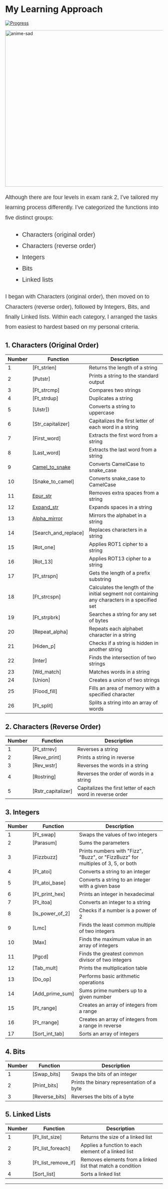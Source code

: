 # My Learning Approach

[![Progress](https://img.shields.io/badge/Progress-In%20Progress-yellow)](https://github.com/DevAwizard/Exams_42) 


<img src="https://github.com/DevAwizard/Exams_42/assets/153505451/3313b894-7da6-4f0d-8fa9-1363b944ec8b" alt="anime-sad" width="1000" height="500">

<p style="font-family: Arial, sans-serif; line-height:1.8; font-size:18px; color:#333;">Although there are four levels in exam rank 2, I’ve tailored my learning process differently. I’ve categorized the functions into five distinct groups:</p>

<ul style="font-family: Arial, sans-serif; line-height:1.8; font-size:20px; color:#333; list-style-type: square; margin-left:20px;">
    <li>Characters (original order)</li>
    <li>Characters (reverse order)</li>
    <li>Integers</li>
    <li>Bits</li>
    <li>Linked lists</li>
</ul>

<p style="font-family: Arial, sans-serif; line-height:1.8; font-size:18px; color:#333;">I began with Characters (original order), then moved on to Characters (reverse order), followed by Integers, Bits, and finally Linked lists. Within each category, I arranged the tasks from easiest to hardest based on my personal criteria.</p>

## 1. Characters (Original Order)

| Number | Function | Description |
|--------|-----------|-------------|
| 1 | [Ft_strlen] | Returns the length of a string |
| 2 | [Putstr]| Prints a string to the standard output |
| 3 | [Ft_strcmp]| Compares two strings |
| 4 | [Ft_strdup]| Duplicates a string |
| 5 | [Ulstr])| Converts a string to uppercase |
| 6 | [Str_capitalizer] | Capitalizes the first letter of each word in a string |
| 7 | [First_word] | Extracts the first word from a string |
| 8 | [Last_word] | Extracts the last word from a string |
| 9 | [Camel_to_snake](.github/Exam_rank_2/My_learning_approach/1.Characters(original_order)/Camel_to_snake) | Converts CamelCase to snake_case |
| 10 | [Snake_to_camel] | Converts snake_case to CamelCase |
| 11 | [Epur_str](.github/Exam_rank_2/My_learning_approach/1.Characters(original_order)/Epur_str) | Removes extra spaces from a string |
| 12 | [Expand_str](.github/Exam_rank_2/My_learning_approach/1.Characters(original_order)/Expand_str) | Expands spaces in a string |
| 13 | [Alpha_mirror](.github/Exam_rank_2/My_learning_approach/1.Characters(original_order)/Alpha_mirror)| Mirrors the alphabet in a string |
| 14 | [Search_and_replace] | Replaces characters in a string |
| 15 | [Rot_one] | Applies ROT1 cipher to a string |
| 16 | [Rot_13] | Applies ROT13 cipher to a string |
| 17 | [Ft_strspn]| Gets the length of a prefix substring |
| 18 | [Ft_strcspn] | Calculates the length of the initial segment not containing any characters in a specified set |
| 19 | [Ft_strpbrk] | Searches a string for any set of bytes |
| 20 | [Repeat_alpha] | Repeats each alphabet character in a string |
| 21 | [Hiden_p] | Checks if a string is hidden in another string |
| 22 | [Inter] | Finds the intersection of two strings |
| 23 | [Wd_match] | Matches words in a string |
| 24 | [Union] | Creates a union of two strings |
| 25 | [Flood_fill] | Fills an area of memory with a specified character |
| 26 | [Ft_split] | Splits a string into an array of words |

## 2. Characters (Reverse Order)

| Number | Function | Description |
|--------|-----------|-------------|
| 1 | [Ft_strrev] | Reverses a string |
| 2 | [Reve_print] | Prints a string in reverse |
| 3 | [Rev_wstr] | Reverses the words in a string |
| 4 | [Rostring] | Reverses the order of words in a string |
| 5 | [Rstr_capitalizer] | Capitalizes the first letter of each word in reverse order |

## 3. Integers

| Number | Function | Description |
|--------|-----------|-------------|
| 1 | [Ft_swap] | Swaps the values of two integers |
| 2 | [Parasum] | Sums the parameters |
| 3 | [Fizzbuzz] | Prints numbers with "Fizz", "Buzz", or "FizzBuzz" for multiples of 3, 5, or both |
| 4 | [Ft_atoi] | Converts a string to an integer |
| 5 | [Ft_atoi_base] | Converts a string to an integer with a given base |
| 6 | [Ft_print_hex] | Prints an integer in hexadecimal |
| 7 | [Ft_itoa] | Converts an integer to a string |
| 8 | [Is_power_of_2] | Checks if a number is a power of 2 |
| 9 | [Lmc] | Finds the least common multiple of two integers |
| 10 | [Max] | Finds the maximum value in an array of integers |
| 11 | [Pgcd] | Finds the greatest common divisor of two integers |
| 12 | [Tab_mult] | Prints the multiplication table |
| 13 | [Do_op] | Performs basic arithmetic operations |
| 14 | [Add_prime_sum] | Sums prime numbers up to a given number |
| 15 | [Ft_range] | Creates an array of integers from a range |
| 16 | [Ft_rrange] | Creates an array of integers from a range in reverse |
| 17 | [Sort_int_tab] | Sorts an array of integers |

## 4. Bits

| Number | Function | Description |
|--------|-----------|-------------|
| 1 | [Swap_bits] | Swaps the bits of an integer |
| 2 | [Print_bits] | Prints the binary representation of a byte |
| 3 | [Reverse_bits] | Reverses the bits of a byte |

## 5. Linked Lists

| Number | Function | Description |
|--------|-----------|-------------|
| 1 | [Ft_list_size] | Returns the size of a linked list |
| 2 | [Ft_list_foreach] | Applies a function to each element of a linked list |
| 3 | [Ft_list_remove_if] | Removes elements from a linked list that match a condition |
| 4 | [Sort_list] | Sorts a linked list |





---
